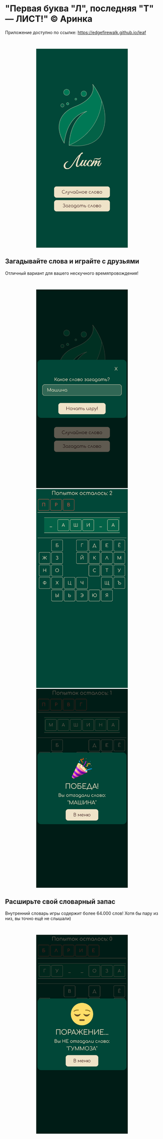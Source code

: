 # "Первая буква "Л", последняя "Т" — ЛИСТ!" © Аринка

Приложение доступно по ссылке: https://edgefirewalk.github.io/leaf

<br>

<p align="center">
  <img src="screenshots/1.png" width="300">
</p>

## Загадывайте слова и играйте с друзьями

Отличный вариант для вашего нескучного времяпровождения!

<br>

<p align="center">
  <img src="screenshots/2.png" width="300">
  <img src="screenshots/3.png" width="300">
  <img src="screenshots/4.png" width="300">
</p>

## Расширьте свой словарный запас

Внутренний словарь игры содержит более 64.000 слов! Хотя бы пару из низ, вы точно ещё не слышали)

<br>

<p align="center">
  <img src="screenshots/5.png" width="300">
</p>
